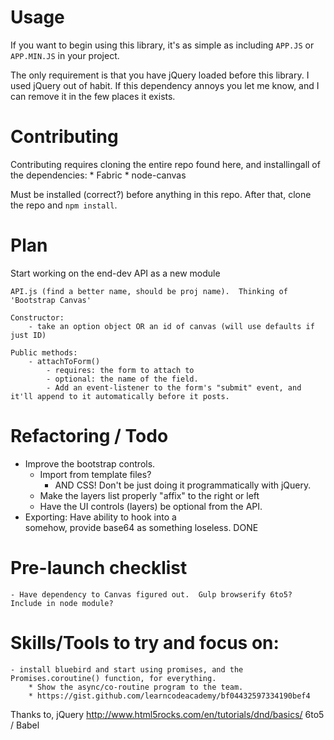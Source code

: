 # Usage

If you want to begin using this library, it's as simple as including `APP.JS` or `APP.MIN.JS` in your project. 

The only requirement is that you have jQuery loaded before this library.  I used jQuery out of habit.  If this dependency annoys you let me know, and I can remove it in the few places it exists.


# Contributing

Contributing requires cloning the entire repo found here, and installingall of the dependencies:
    * Fabric
    * node-canvas

Must be installed (correct?) before anything in this repo.  After that, clone the repo and `npm install`.




# Plan

Start working on the end-dev API as a new module

    API.js (find a better name, should be proj name).  Thinking of 'Bootstrap Canvas'

    Constructor:
        - take an option object OR an id of canvas (will use defaults if just ID)

    Public methods:
        - attachToForm()
            - requires: the form to attach to
            - optional: the name of the field.
            - Add an event-listener to the form's "submit" event, and it'll append to it automatically before it posts.




# Refactoring / Todo

* Improve the bootstrap controls. 
    - Import from template files?
        - AND CSS!  Don't be just doing it programmatically with jQuery.
    - Make the layers list properly "affix" to the right or left 
    - Have the UI controls (layers) be optional from the API.
* Exporting: Have ability to hook into a <form> somehow, provide base64 as something loseless. DONE





# Pre-launch checklist
    - Have dependency to Canvas figured out.  Gulp browserify 6to5?  Include in node module?

# Skills/Tools to try and focus on:
    - install bluebird and start using promises, and the Promises.coroutine() function, for everything.
        * Show the async/co-routine program to the team.
        * https://gist.github.com/learncodeacademy/bf04432597334190bef4



Thanks to,
    jQuery
    http://www.html5rocks.com/en/tutorials/dnd/basics/
    6to5 / Babel


